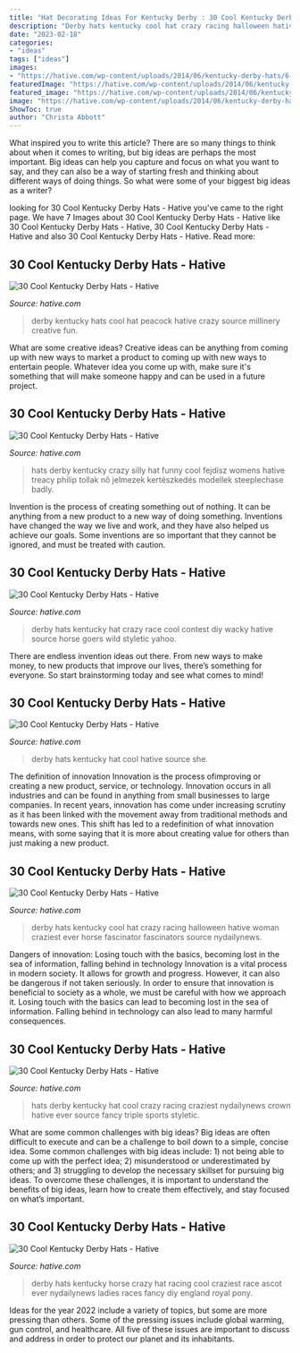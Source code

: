 ```yaml
---
title: "Hat Decorating Ideas For Kentucky Derby : 30 Cool Kentucky Derby Hats"
description: "Derby hats kentucky cool hat crazy racing halloween hative woman craziest ever horse fascinator fascinators source nydailynews"
date: "2023-02-18"
categories:
- "ideas"
tags: ["ideas"]
images:
- "https://hative.com/wp-content/uploads/2014/06/kentucky-derby-hats/6-kentucky-derby-hats.jpg"
featuredImage: "https://hative.com/wp-content/uploads/2014/06/kentucky-derby-hats/2-kentucky-derby-hats.jpg"
featured_image: "https://hative.com/wp-content/uploads/2014/06/kentucky-derby-hats/27-kentucky-derby-hats.jpg"
image: "https://hative.com/wp-content/uploads/2014/06/kentucky-derby-hats/6-kentucky-derby-hats.jpg"
ShowToc: true
author: "Christa Abbott"
---
```



What inspired you to write this article?
There are so many things to think about when it comes to writing, but big ideas are perhaps the most important. Big ideas can help you capture and focus on what you want to say, and they can also be a way of starting fresh and thinking about different ways of doing things. So what were some of your biggest big ideas as a writer?

	

		
looking for 30 Cool Kentucky Derby Hats - Hative you've came to the right page. We have 7 Images about 30 Cool Kentucky Derby Hats - Hative like 30 Cool Kentucky Derby Hats - Hative, 30 Cool Kentucky Derby Hats - Hative and also 30 Cool Kentucky Derby Hats - Hative. Read more:
		
    
## 30 Cool Kentucky Derby Hats - Hative

<img loading=lazy src="http://hative.com/wp-content/uploads/2014/06/kentucky-derby-hats/10-kentucky-derby-hats.jpg" onerror="this.onerror=null;this.src='https://tse3.mm.bing.net/th?id=OIP.F87IOCMhXUS4Zckv3kapHwHaKs&amp;pid=15.1';" alt="30 Cool Kentucky Derby Hats - Hative">

_Source: hative.com_

>derby kentucky hats cool hat peacock hative crazy source millinery creative fun. 

	

What are some creative ideas?
Creative ideas can be anything from coming up with new ways to market a product to coming up with new ways to entertain people. Whatever idea you come up with, make sure it's something that will make someone happy and can be used in a future project.

    
## 30 Cool Kentucky Derby Hats - Hative

<img loading=lazy src="https://hative.com/wp-content/uploads/2014/06/kentucky-derby-hats/18-kentucky-derby-hats.jpg" onerror="this.onerror=null;this.src='https://tse1.mm.bing.net/th?id=OIP.FQtitHMdK1RKvrU07akUvgHaLH&amp;pid=15.1';" alt="30 Cool Kentucky Derby Hats - Hative">

_Source: hative.com_

>hats derby kentucky crazy silly hat funny cool fejdísz womens hative treacy philip tollak nő jelmezek kertészkedés modellek steeplechase badly. 

	

Invention is the process of creating something out of nothing. It can be anything from a new product to a new way of doing something. Inventions have changed the way we live and work, and they have also helped us achieve our goals. Some inventions are so important that they cannot be ignored, and must be treated with caution.

    
## 30 Cool Kentucky Derby Hats - Hative

<img loading=lazy src="https://hative.com/wp-content/uploads/2014/06/kentucky-derby-hats/22-kentucky-derby-hats.jpg" onerror="this.onerror=null;this.src='https://tse4.mm.bing.net/th?id=OIP.0yTFGzC8DFH0TIHQRglGuwHaLH&amp;pid=15.1';" alt="30 Cool Kentucky Derby Hats - Hative">

_Source: hative.com_

>derby hats kentucky hat crazy race cool contest diy wacky hative source horse goers wild styletic yahoo. 

	

There are endless invention ideas out there. From new ways to make money, to new products that improve our lives, there’s something for everyone. So start brainstorming today and see what comes to mind!

    
## 30 Cool Kentucky Derby Hats - Hative

<img loading=lazy src="https://hative.com/wp-content/uploads/2014/06/kentucky-derby-hats/2-kentucky-derby-hats.jpg" onerror="this.onerror=null;this.src='https://tse2.mm.bing.net/th?id=OIP.vMy5OjfXGP__7l5tvUETnwHaLF&amp;pid=15.1';" alt="30 Cool Kentucky Derby Hats - Hative">

_Source: hative.com_

>derby hats kentucky hat cool hative source she. 

	

The definition of innovation
Innovation is the process ofimproving or creating a new product, service, or technology. Innovation occurs in all industries and can be found in anything from small businesses to large companies. In recent years, innovation has come under increasing scrutiny as it has been linked with the movement away from traditional methods and towards new ones. This shift has led to a redefinition of what innovation means, with some saying that it is more about creating value for others than just making a new product.

    
## 30 Cool Kentucky Derby Hats - Hative

<img loading=lazy src="https://hative.com/wp-content/uploads/2014/06/kentucky-derby-hats/6-kentucky-derby-hats.jpg" onerror="this.onerror=null;this.src='https://tse2.mm.bing.net/th?id=OIP.XSImoWdsf1IdZriit57ZswHaKW&amp;pid=15.1';" alt="30 Cool Kentucky Derby Hats - Hative">

_Source: hative.com_

>derby hats kentucky cool hat crazy racing halloween hative woman craziest ever horse fascinator fascinators source nydailynews. 

	

Dangers of innovation: Losing touch with the basics, becoming lost in the sea of information, falling behind in technology
Innovation is a vital process in modern society. It allows for growth and progress. However, it can also be dangerous if not taken seriously. In order to ensure that innovation is beneficial to society as a whole, we must be careful with how we approach it. Losing touch with the basics can lead to becoming lost in the sea of information. Falling behind in technology can also lead to many harmful consequences.

    
## 30 Cool Kentucky Derby Hats - Hative

<img loading=lazy src="https://hative.com/wp-content/uploads/2014/06/kentucky-derby-hats/27-kentucky-derby-hats.jpg" onerror="this.onerror=null;this.src='https://tse1.mm.bing.net/th?id=OIP.nk-H_WXkvth2CIEV-Sb7ZwHaGc&amp;pid=15.1';" alt="30 Cool Kentucky Derby Hats - Hative">

_Source: hative.com_

>hats derby kentucky hat cool crazy racing craziest nydailynews crown hative ever source fancy triple sports styletic. 

	

What are some common challenges with big ideas?
Big ideas are often difficult to execute and can be a challenge to boil down to a simple, concise idea. Some common challenges with big ideas include: 1) not being able to come up with the perfect idea; 2) misunderstood or underestimated by others; and 3) struggling to develop the necessary skillset for pursuing big ideas. To overcome these challenges, it is important to understand the benefits of big ideas, learn how to create them effectively, and stay focused on what’s important.

    
## 30 Cool Kentucky Derby Hats - Hative

<img loading=lazy src="https://hative.com/wp-content/uploads/2014/06/kentucky-derby-hats/5-kentucky-derby-hats.jpg" onerror="this.onerror=null;this.src='https://tse4.mm.bing.net/th?id=OIP.coIRTcfmXeOecTcaHGnGDgHaLH&amp;pid=15.1';" alt="30 Cool Kentucky Derby Hats - Hative">

_Source: hative.com_

>derby hats kentucky horse crazy hat racing cool craziest race ascot ever nydailynews ladies races fancy diy england royal pony. 

	

Ideas for the year 2022 include a variety of topics, but some are more pressing than others. Some of the pressing issues include global warming, gun control, and healthcare. All five of these issues are important to discuss and address in order to protect our planet and its inhabitants.

